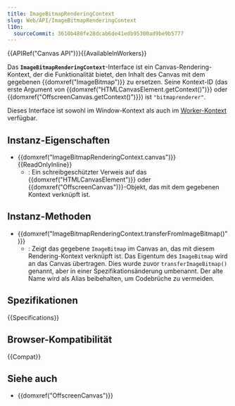 ```yaml
---
title: ImageBitmapRenderingContext
slug: Web/API/ImageBitmapRenderingContext
l10n:
  sourceCommit: 3610b480fe28dcab6de41edb95300ad9be9b5777
---
```


{{APIRef("Canvas API")}}{{AvailableInWorkers}}

Das **`ImageBitmapRenderingContext`**-Interface ist ein Canvas-Rendering-Kontext, der die Funktionalität bietet, den Inhalt des Canvas mit dem gegebenen {{domxref("ImageBitmap")}} zu ersetzen. Seine Kontext-ID (das erste Argument von {{domxref("HTMLCanvasElement.getContext()")}} oder {{domxref("OffscreenCanvas.getContext()")}}) ist `"bitmaprenderer"`.

Dieses Interface ist sowohl im Window-Kontext als auch im [Worker-Kontext](/de/docs/Web/API/Web_Workers_API) verfügbar.

## Instanz-Eigenschaften

- {{domxref("ImageBitmapRenderingContext.canvas")}} {{ReadOnlyInline}}
  - : Ein schreibgeschützter Verweis auf das {{domxref("HTMLCanvasElement")}} oder {{domxref("OffscreenCanvas")}}-Objekt, das mit dem gegebenen Kontext verknüpft ist.

## Instanz-Methoden

- {{domxref("ImageBitmapRenderingContext.transferFromImageBitmap()")}}
  - : Zeigt das gegebene `ImageBitmap` im Canvas an, das mit diesem Rendering-Kontext verknüpft ist. Das Eigentum des `ImageBitmap` wird an das Canvas übertragen. Dies wurde zuvor `transferImageBitmap()` genannt, aber in einer Spezifikationsänderung umbenannt. Der alte Name wird als Alias beibehalten, um Codebrüche zu vermeiden.

## Spezifikationen

{{Specifications}}

## Browser-Kompatibilität

{{Compat}}

## Siehe auch

- {{domxref("OffscreenCanvas")}}
